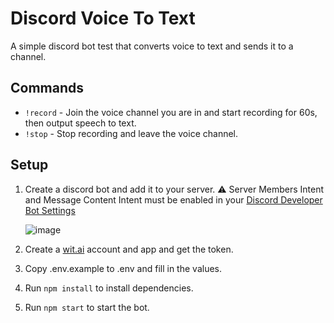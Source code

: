 # Discord Voice To Text

A simple discord bot test that converts voice to text and sends it to a channel.

## Commands

- `!record` - Join the voice channel you are in and start recording for 60s, then output speech to text.
- `!stop` - Stop recording and leave the voice channel.

## Setup

1. Create a discord bot and add it to your server.
⚠️ Server Members Intent and Message Content Intent must be enabled in your [Discord Developer Bot Settings](https://discord.com/developers/applications)

    ![image](https://github.com/Tharushan/DiscordVoiceToText/assets/11042364/5280f947-b555-4aa4-a38f-6ed3801e7ee0)

3. Create a [wit.ai](https://wit.ai) account and app and get the token.
4. Copy .env.example to .env and fill in the values.
5. Run `npm install` to install dependencies.
6. Run `npm start` to start the bot.
